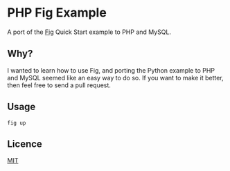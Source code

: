 # PHP Fig Example

A port of the [Fig](http://fig.sh) Quick Start example to PHP and MySQL.


## Why?

I wanted to learn how to use Fig, and porting the Python example to PHP and MySQL seemed like an easy way to do so. If you want to make it better, then feel free to send a pull request.


## Usage

    fig up


## Licence

[MIT](http://opensource.org/licenses/MIT)

